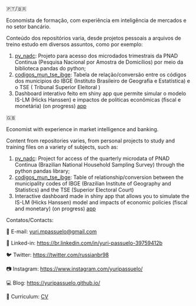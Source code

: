 
:portugal:/:brazil:

Economista de formação, com experiência em inteligência de mercados e no setor bancário.

Conteúdo dos repositórios varia, desde projetos pessoais a arquivos de treino estudo em diversos assuntos, como por exemplo:
1. [py_nadc](https://github.com/yuripassuelo/py_nadc): Projeto para acesso dos microdados trimestrais da PNAD Continua (Pesquisa Nacional por Amostra de Domicílios) por meio da biblioteca pandas do python;
2. [codigos_mun_tse_ibge](https://github.com/yuripassuelo/codigos_mun_tse_ibge): Tabela de relação/conversão entre os códigos dos municipios do IBGE (Instituto Brasileiro de Geografia e Estatística) e o TSE ( Tribunal Superior Eleitoral )
3. Dashboard interativo feito em shiny app que permite simular o modelo IS-LM (Hicks Hanssen) e impactos de politicas econômicas (fiscal e monetária) (on progress) [app](https://yuripassuelo.github.io/shiny_islm/)

:uk:

Economist with experience in market intelligence and banking.

Content from repositories varies, from personal projects to study and training files on a variety of subjects, such as:
1. [py_nadc](https://github.com/yuripassuelo/py_nadc): Project for access of the quarterly microdata of PNAD Continua (Brazilian National Household Sampling Survey) through the python pandas library;
2. [codigos_mun_tse_ibge](https://github.com/yuripassuelo/codigos_mun_tse_ibge): Table of relationship/conversion between the municipality codes of IBGE (Brazilian Institute of Geography and Statistics) and the TSE (Superior Electoral Court)
3. Interactive dashboard made in shiny app that allows you to simulate the IS-LM (Hicks Hanssen) model and impacts of economic policies (fiscal and monetary) (on progress) [app](https://yuripassuelo.github.io/shiny_islm/)

Contatos/Contacts:

:email: E-mail: yuri.mpassuelo@gmail.com

:briefcase: Linked-in: https://br.linkedin.com/in/yuri-passuelo-39759412b

:bird: Twitter: https://twitter.com/russianbr98

:camera: Instagram: https://www.instagram.com/yuripassuelo/

:computer: Blog: https://yuripassuelo.github.io/

:memo: Curriculum: [CV](https://yuripassuelo.github.io/pdf/CV_YURI_.pdf)
